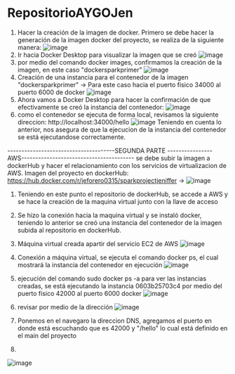 # RepositorioAYGOJen
1. Hacer la creación de la imagen de docker.
Primero se debe hacer la generación de la imagen docker del proyecto, se realiza de la siguiente manera:
![image](https://github.com/jeforero0315/RepositorioAYGOJen/assets/149447477/4e84f485-4007-4c80-95fe-4d961bd9218d)
2. Ir hacia Docker Desktop para visualizar la imagen que se creó
![image](https://github.com/jeforero0315/RepositorioAYGOJen/assets/149447477/7d9df86d-f131-4f5c-8bcc-653b0ec4dc23)
3. por medio del comando docker images, confirmamos la creación de la imagen, en este caso "dockersparkprimer"
![image](https://github.com/jeforero0315/RepositorioAYGOJen/assets/149447477/3be7b37f-bce7-4450-b941-1ee5a9d7b647)
4. Creación de una instancia para el contenedor de la imagen "dockersparkprimer"
-> Para este caso hacia el puerto físico 34000 al puerto 6000 de docker
![image](https://github.com/jeforero0315/RepositorioAYGOJen/assets/149447477/0cdae5b5-8acc-4733-a2ff-526ceedf2dab)
5. Ahora vamos a Docker Desktop para hacer la confirmación de que efectivamente se creó la instancia del contenedor:
![image](https://github.com/jeforero0315/RepositorioAYGOJen/assets/149447477/987aec2d-61dd-4243-8966-cf19765a7697)
6. como el contenedor se ejecuta de forma local, revisamos la siguiente direccion: http://localhost:34000/hello
![image](https://github.com/jeforero0315/RepositorioAYGOJen/assets/149447477/68ca40de-2731-4e57-8ec5-2278a65ff63f)
Teniendo en cuenta lo anterior, nos asegura de que la ejecucion de la instancia del contenedor se está ejecutandose correctamente.

--------------------------------------SEGUNDA PARTE ----------------AWS----------------------------------------
se debe subir la imagen a dockerHub y hacer el relacionamiento con los servicios de virtualizacion de AWS. 
Imagen del proyecto en dockerHub: https://hub.docker.com/r/jeforero0315/sparkprojectjeniffer
-> ![image](https://github.com/jeforero0315/RepositorioAYGOJen/assets/149447477/86a9e1bf-4a27-424e-aefd-a18c9a453d7f)
1. Teniendo en este punto el repositorio de dockerHub, se accede a AWS y se hace la creación de la maquina virtual junto con la llave de acceso
2. Se hizo la conexión hacia la maquina virtual y se instaló docker, teniendo lo anterior se creó una instancia del contenedor de la imagen subida al repositorio en dockerHub.
3. Máquina virtual creada apartir del servicio EC2 de AWS
![image](https://github.com/jeforero0315/RepositorioAYGOJen/assets/149447477/d562ec12-ea10-40d3-923d-46cb7eab1f9f)
4. Conexión a máquina virtual, se ejecuta el comando docker ps, el cual mostrará la instancia del contenedor en ejecución
![image](https://github.com/jeforero0315/RepositorioAYGOJen/assets/149447477/39e7f61d-e746-45a9-b40b-49e19fe0f8d2)
5. ejecución del comando sudo docker ps -a para ver las instancias creadas, se está ejecutando la instancia 0603b25703c4 por medio del puerto físico 42000 al puerto 6000 docker
![image](https://github.com/jeforero0315/RepositorioAYGOJen/assets/149447477/f04d59f7-eb72-4ff3-ae8a-8e85b3639c3b)
6. revisar por medio de la dirección
![image](https://github.com/jeforero0315/RepositorioAYGOJen/assets/149447477/034f9103-c88f-4363-b51c-56d5bb80adf9)
7. Ponemos en el navegaro la direccion DNS, agregamos el puerto en donde está escuchando que es 42000 y "/hello" lo cual está definido en el main del proyecto

8. 
![image](https://github.com/jeforero0315/RepositorioAYGOJen/assets/149447477/a63f3133-cce1-478a-a99b-fcb41a5ceb84)

